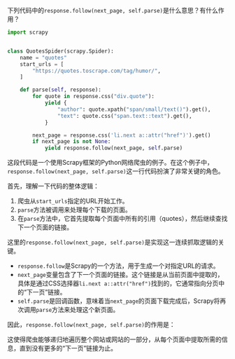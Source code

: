 下列代码中的`response.follow(next_page, self.parse)`是什么意思？有什么作用？

```python
import scrapy


class QuotesSpider(scrapy.Spider):
    name = "quotes"
    start_urls = [
        "https://quotes.toscrape.com/tag/humor/",
    ]

    def parse(self, response):
        for quote in response.css("div.quote"):
            yield {
                "author": quote.xpath("span/small/text()").get(),
                "text": quote.css("span.text::text").get(),
            }

        next_page = response.css('li.next a::attr("href")').get()
        if next_page is not None:
            yield response.follow(next_page, self.parse)
```

这段代码是一个使用Scrapy框架的Python网络爬虫的例子。在这个例子中，`response.follow(next_page, self.parse)`这一行代码扮演了非常关键的角色。

首先，理解一下代码的整体逻辑：
1. 爬虫从`start_urls`指定的URL开始工作。
2. `parse`方法被调用来处理每个下载的页面。
3. 在`parse`方法中，它首先提取每个页面中所有的引用（quotes），然后继续查找下一个页面的链接。

这里的`response.follow(next_page, self.parse)`是实现这一连续抓取逻辑的关键。

- `response.follow`是Scrapy的一个方法，用于生成一个对指定URL的请求。
- `next_page`变量包含了下一个页面的链接。这个链接是从当前页面中提取的，具体是通过CSS选择器`li.next a::attr("href")`找到的，它通常指向分页中的“下一页”链接。
- `self.parse`是回调函数，意味着当`next_page`的页面下载完成后，Scrapy将再次调用`parse`方法来处理这个新页面。

因此，`response.follow(next_page, self.parse)`的作用是：


这使得爬虫能够递归地遍历整个网站或网站的一部分，从每个页面中提取所需的信息，直到没有更多的“下一页”链接为止。
